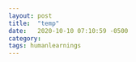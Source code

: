 ```yaml
---
layout: post
title:  "temp"
date:   2020-10-10 07:10:59 -0500
category: 
tags: humanlearnings
---
```

